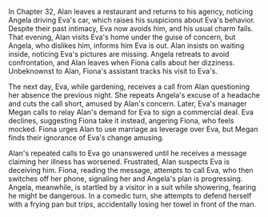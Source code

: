 In Chapter 32, Alan leaves a restaurant and returns to his agency, noticing Angela driving Eva's car, which raises his suspicions about Eva's behavior. Despite their past intimacy, Eva now avoids him, and his usual charm fails. That evening, Alan visits Eva's home under the guise of concern, but Angela, who dislikes him, informs him Eva is out. Alan insists on waiting inside, noticing Eva's pictures are missing. Angela retreats to avoid confrontation, and Alan leaves when Fiona calls about her dizziness. Unbeknownst to Alan, Fiona's assistant tracks his visit to Eva's.

The next day, Eva, while gardening, receives a call from Alan questioning her absence the previous night. She repeats Angela's excuse of a headache and cuts the call short, amused by Alan's concern. Later, Eva's manager Megan calls to relay Alan's demand for Eva to sign a commercial deal. Eva declines, suggesting Fiona take it instead, angering Fiona, who feels mocked. Fiona urges Alan to use marriage as leverage over Eva, but Megan finds their ignorance of Eva's change amusing.

Alan's repeated calls to Eva go unanswered until he receives a message claiming her illness has worsened. Frustrated, Alan suspects Eva is deceiving him. Fiona, reading the message, attempts to call Eva, who then switches off her phone, signaling her and Angela's plan is progressing. Angela, meanwhile, is startled by a visitor in a suit while showering, fearing he might be dangerous. In a comedic turn, she attempts to defend herself with a frying pan but trips, accidentally losing her towel in front of the man.